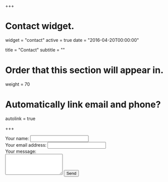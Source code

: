 +++
# Contact widget.
widget = "contact"
active = true
date = "2016-04-20T00:00:00"

title = "Contact"
subtitle = ""

# Order that this section will appear in.
weight = 70

# Automatically link email and phone?
autolink = true

+++

<form action="https://formspree.io/jesse.maegan@gmail.com" method="POST">
  <label for="name">Your name: </label>
  <input type="text" name="name" required="required" placeholder=""><br>
  <label for="email">Your email address: </label>
  <input type="email" name="_replyto" required="required" placeholder=""><br>
  <label for="message">Your message: </label><br>
  <textarea rows="4" name="message" id="message" required="required" class="form-control" placeholder=""></textarea>
  <input type="hidden" name="_next" value="/html/thanks.html" />
  <input type="submit" value="Send" name="submit" class="btn btn-primary btn-outline">
  <input type="hidden" name="_subject" value="Website message" />
  <input type="text" name="_gotcha" style="display:none" />
</form>